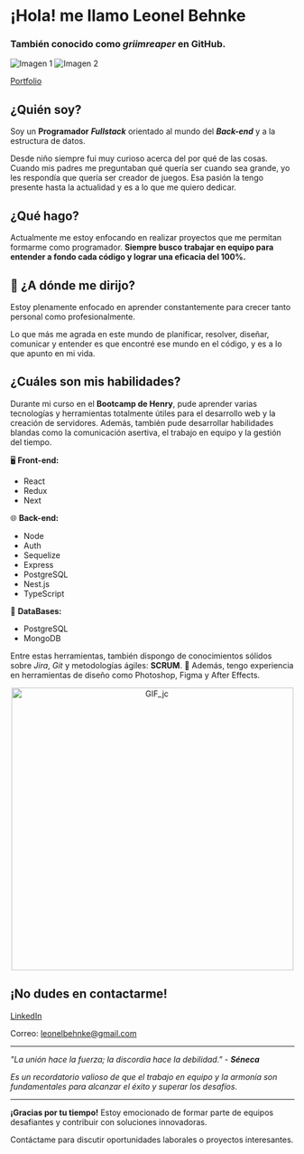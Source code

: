 # **¡Hola! me llamo Leonel Behnke** 
### También conocido como _griimreaper_ en GitHub.
</head>
<body>

<div class="image-container">
  <img src="https://www.codewars.com/users/griimreaper/badges/large" alt="Imagen 1" >
  <img src="https://res.cloudinary.com/ecommercetech/image/upload/v1692683672/Upload/ryxkdptptmwtidcj4gqo.png" alt="Imagen 2">
</div>

[Portfolio](https://leonelbehnke.vercel.app/)

## **¿Quién soy?**
Soy un **Programador** ***Fullstack*** orientado al mundo del ***Back-end*** y a la estructura de datos.

Desde niño siempre fui muy curioso acerca del por qué de las cosas. Cuando mis padres me preguntaban qué quería ser cuando sea grande, yo les respondía que quería ser creador de juegos. Esa pasión la tengo presente hasta la actualidad y es a lo que me quiero dedicar.

## **¿Qué hago?**
Actualmente me estoy enfocando en realizar proyectos que me permitan formarme como programador. **Siempre busco trabajar en equipo para entender a fondo cada código y lograr una eficacia del 100%.**

## 🚀  **¿A dónde me dirijo?** 
Estoy plenamente enfocado en aprender constantemente para crecer tanto personal como profesionalmente.

Lo que más me agrada en este mundo de planificar, resolver, diseñar, comunicar y entender es que encontré ese mundo en el código, y es a lo que apunto en mi vida.

## **¿Cuáles son mis habilidades?**
Durante mi curso en el **Bootcamp de Henry**, pude aprender varias tecnologías y herramientas totalmente útiles para el desarrollo web y la creación de servidores. Además, también pude desarrollar habilidades blandas como la comunicación asertiva, el trabajo en equipo y la gestión del tiempo.

🖥️ **Front-end:** 
  - React
  - Redux
  - Next


🌐 **Back-end:** 
  - Node
  - Auth
  - Sequelize
  - Express
  - PostgreSQL
  - Nest.js
  - TypeScript


📂 **DataBases:**
  - PostgreSQL
  - MongoDB

Entre estas herramientas, también dispongo de conocimientos sólidos sobre *Jira*, *Git* y metodologías ágiles: **SCRUM**. :rugby_football:
Además, tengo experiencia en herramientas de diseño como Photoshop, Figma y After Effects.

<p align="center">
  <img src="https://78.media.tumblr.com/69b74540b716c22f78bacdff91f02bf2/tumblr_inline_p80m8wJkm61r4kz8i_540.gif" alt="GIF_jc" width="500"/>
</p>

## ¡No dudes en contactarme!

[LinkedIn](https://www.linkedin.com/in/leonelbehnkedev/)

Correo: [leonelbehnke@gmail.com](mailto:leonelbehnke@gmail.com)

************

*"La unión hace la fuerza; la discordia hace la debilidad."* - ***Séneca***

*Es un recordatorio valioso de que el trabajo en equipo y la armonía son fundamentales para alcanzar el éxito y superar los desafíos.*

---

**¡Gracias por tu tiempo!** Estoy emocionado de formar parte de equipos desafiantes y contribuir con soluciones innovadoras. 

Contáctame para discutir oportunidades laborales o proyectos interesantes.
